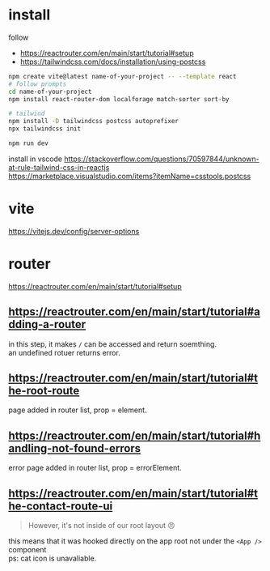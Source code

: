 # install
follow
- https://reactrouter.com/en/main/start/tutorial#setup
- https://tailwindcss.com/docs/installation/using-postcss

```sh
npm create vite@latest name-of-your-project -- --template react
# follow prompts
cd name-of-your-project
npm install react-router-dom localforage match-sorter sort-by

# tailwind
npm install -D tailwindcss postcss autoprefixer
npx tailwindcss init

npm run dev
```

install in vscode 
https://stackoverflow.com/questions/70597844/unknown-at-rule-tailwind-css-in-reactjs  
https://marketplace.visualstudio.com/items?itemName=csstools.postcss  

# vite
https://vitejs.dev/config/server-options  

# router
https://reactrouter.com/en/main/start/tutorial#setup

## https://reactrouter.com/en/main/start/tutorial#adding-a-router 
in this step, it makes `/` can be accessed and return soemthing.  
an undefined rotuer returns error.

## https://reactrouter.com/en/main/start/tutorial#the-root-route
page added in router list, prop = element.

## https://reactrouter.com/en/main/start/tutorial#handling-not-found-errors
error page added in router list, prop = errorElement.

## https://reactrouter.com/en/main/start/tutorial#the-contact-route-ui
> However, it's not inside of our root layout 😠

this means that it was hooked directly on the app root not under the `<App />` component  
ps: cat icon is unavaliable.
